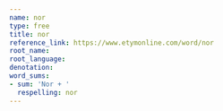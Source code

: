 ```yaml
---
name: nor
type: free
title: nor
reference_link: https://www.etymonline.com/word/nor
root_name: 
root_language: 
denotation: 
word_sums:
- sum: 'Nor + '
  respelling: nor
---
```

